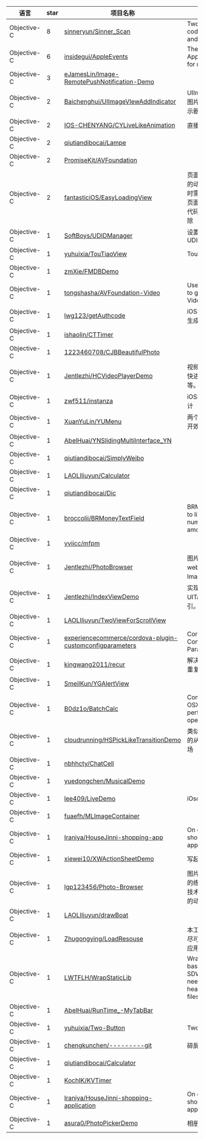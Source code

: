 语言|star|项目名称|描述
---|---|---|---
Objective-C|8|[sinneryun/Sinner_Scan](https://github.com/sinneryun/Sinner_Scan)|Two dimensional code scanning and generation
Objective-C|6|[insidegui/AppleEvents](https://github.com/insidegui/AppleEvents)|The unofficial Apple Events app for macOS
Objective-C|3|[eJamesLin/Image-RemotePushNotification-Demo](https://github.com/eJamesLin/Image-RemotePushNotification-Demo)| 
Objective-C|2|[Baichenghui/UIImageVIewAddIndicator](https://github.com/Baichenghui/UIImageVIewAddIndicator)|UIImageView加载图片时加入进度指示器
Objective-C|2|[IOS-CHENYANG/CYLiveLikeAnimation](https://github.com/IOS-CHENYANG/CYLiveLikeAnimation)|直播点赞动画
Objective-C|2|[qiutiandibocai/Lampe](https://github.com/qiutiandibocai/Lampe)| 
Objective-C|2|[PromiseKit/AVFoundation](https://github.com/PromiseKit/AVFoundation)| 
Objective-C|2|[fantasticiOS/EasyLoadingView](https://github.com/fantasticiOS/EasyLoadingView)|页面加载未完成时的动画以及无数据时需要显示的空白页面,通过单例,一句代码就能显示和移除
Objective-C|1|[SoftBoys/UDIDManager](https://github.com/SoftBoys/UDIDManager)|设置与获取唯一UDID
Objective-C|1|[yuhuixia/TouTiaoView](https://github.com/yuhuixia/TouTiaoView)|TouTiaoView
Objective-C|1|[zmXie/FMDBDemo](https://github.com/zmXie/FMDBDemo)| 
Objective-C|1|[tongshasha/AVFoundation-Video](https://github.com/tongshasha/AVFoundation-Video)|Use AVFoundation to generate or edit Video.
Objective-C|1|[lwg123/getAuthcode](https://github.com/lwg123/getAuthcode)|iOS本地动态验证码生成
Objective-C|1|[ishaolin/CTTimer](https://github.com/ishaolin/CTTimer)| 
Objective-C|1|[1223460708/CJBBeautifulPhoto](https://github.com/1223460708/CJBBeautifulPhoto)| 
Objective-C|1|[Jentlezhi/HCVideoPlayerDemo](https://github.com/Jentlezhi/HCVideoPlayerDemo)|视频播放器，支持快进、快退、全屏等。
Objective-C|1|[zwf511/instanza](https://github.com/zwf511/instanza)|iOS框架各级分层设计
Objective-C|1|[XuanYuLin/YUMenu](https://github.com/XuanYuLin/YUMenu)|两个好玩的菜单散开效果
Objective-C|1|[AbelHuai/YNSlidingMultiInterface_YN](https://github.com/AbelHuai/YNSlidingMultiInterface_YN)| 
Objective-C|1|[qiutiandibocai/SimplyWeibo](https://github.com/qiutiandibocai/SimplyWeibo)| 
Objective-C|1|[LAOLIliuyun/Calculator](https://github.com/LAOLIliuyun/Calculator)| 
Objective-C|1|[qiutiandibocai/Dic](https://github.com/qiutiandibocai/Dic)| 
Objective-C|1|[broccolii/BRMoneyTextField](https://github.com/broccolii/BRMoneyTextField)|BRMoneyTextField to limit the number of amounts entered.
Objective-C|1|[vviicc/mfpm](https://github.com/vviicc/mfpm)| 
Objective-C|1|[Jentlezhi/PhotoBrowser](https://github.com/Jentlezhi/PhotoBrowser)|图片浏览器，浏览web页图片、浏览ImageView。
Objective-C|1|[Jentlezhi/IndexViewDemo](https://github.com/Jentlezhi/IndexViewDemo)|实现动画效果的UITableView索引。
Objective-C|1|[LAOLIliuyun/TwoViewForScrollView](https://github.com/LAOLIliuyun/TwoViewForScrollView)| 
Objective-C|1|[experiencecommerce/cordova-plugin-customconfigparameters](https://github.com/experiencecommerce/cordova-plugin-customconfigparameters)|Cordova Custom Config Parameters Plugin
Objective-C|1|[kingwang2011/recur](https://github.com/kingwang2011/recur)|解决按钮多次点击  重复点击 问题
Objective-C|1|[SmeilKun/YGAlertView](https://github.com/SmeilKun/YGAlertView)| 
Objective-C|1|[B0dz1o/BatchCalc](https://github.com/B0dz1o/BatchCalc)|Command line OSX tool to perform calc operations
Objective-C|1|[cloudrunning/HSPickLikeTransitionDemo](https://github.com/cloudrunning/HSPickLikeTransitionDemo)|类似于弹出picker的从底部弹出的转场
Objective-C|1|[nbhhcty/ChatCell](https://github.com/nbhhcty/ChatCell)| 
Objective-C|1|[yuedongchen/MusicalDemo](https://github.com/yuedongchen/MusicalDemo)| 
Objective-C|1|[lee409/LiveDemo](https://github.com/lee409/LiveDemo)|iOsdemo
Objective-C|1|[fuaefh/MLImageContainer](https://github.com/fuaefh/MLImageContainer)| 
Objective-C|1|[Iraniya/HouseJinni-shopping-app](https://github.com/Iraniya/HouseJinni-shopping-app)|On demand shopping application
Objective-C|1|[xiewei10/XWActionSheetDemo](https://github.com/xiewei10/XWActionSheetDemo)|写起耍的弹出框
Objective-C|1|[lgp123456/Photo-Browser](https://github.com/lgp123456/Photo-Browser)|图片查看器, swift的练习demo , 核心技术:自定义modal的动画
Objective-C|1|[LAOLIliuyun/drawBoat](https://github.com/LAOLIliuyun/drawBoat)| 
Objective-C|1|[Zhugongying/LoadResouse](https://github.com/Zhugongying/LoadResouse)|本工程旨在发倔iOS尽可能多的功能与应用
Objective-C|1|[LWTFLH/WrapStaticLib](https://github.com/LWTFLH/WrapStaticLib)|Wrapped static lib based on SDWebImage ,you need include headers and .a files.easy use. 
Objective-C|1|[AbelHuai/RunTime_-MyTabBar](https://github.com/AbelHuai/RunTime_-MyTabBar)| 
Objective-C|1|[yuhuixia/Two-Button](https://github.com/yuhuixia/Two-Button)|Two Button
Objective-C|1|[chengkunchen/---------git](https://github.com/chengkunchen/---------git)|碎屏 绘制 遮罩动画
Objective-C|1|[qiutiandibocai/Calculator](https://github.com/qiutiandibocai/Calculator)| 
Objective-C|1|[KochIK/KVTimer](https://github.com/KochIK/KVTimer)| 
Objective-C|1|[Iraniya/HouseJinni-shopping-application](https://github.com/Iraniya/HouseJinni-shopping-application)|On demand shopping application
Objective-C|1|[asura0/PhotoPickerDemo](https://github.com/asura0/PhotoPickerDemo)|相册选取
